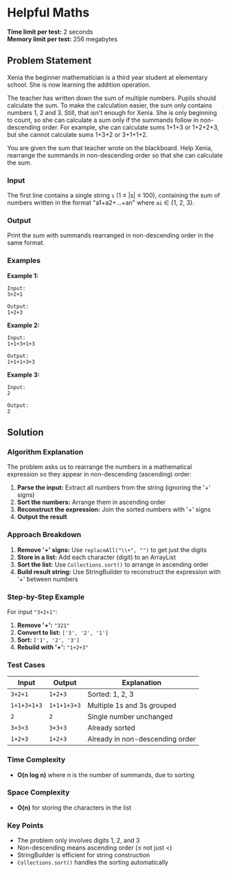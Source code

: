 # Helpful Maths

**Time limit per test:** 2 seconds  
**Memory limit per test:** 256 megabytes

## Problem Statement

Xenia the beginner mathematician is a third year student at elementary school. She is now learning the addition operation.

The teacher has written down the sum of multiple numbers. Pupils should calculate the sum. To make the calculation easier, the sum only contains numbers 1, 2 and 3. Still, that isn't enough for Xenia. She is only beginning to count, so she can calculate a sum only if the summands follow in non-descending order. For example, she can calculate sums 1+1+3 or 1+2+2+3, but she cannot calculate sums 1+3+2 or 3+1+1+2.

You are given the sum that teacher wrote on the blackboard. Help Xenia, rearrange the summands in non-descending order so that she can calculate the sum.

### Input
The first line contains a single string `s` (1 ≤ |s| ≤ 100), containing the sum of numbers written in the format "a1+a2+...+an" where `ai` ∈ {1, 2, 3}.

### Output
Print the sum with summands rearranged in non-descending order in the same format.

### Examples

**Example 1:**
```
Input:
3+2+1

Output:
1+2+3
```

**Example 2:**
```
Input:
1+1+3+1+3

Output:
1+1+1+3+3
```

**Example 3:**
```
Input:
2

Output:
2
```

## Solution

### Algorithm Explanation

The problem asks us to rearrange the numbers in a mathematical expression so they appear in non-descending (ascending) order:

1. **Parse the input:** Extract all numbers from the string (ignoring the '+' signs)
2. **Sort the numbers:** Arrange them in ascending order
3. **Reconstruct the expression:** Join the sorted numbers with '+' signs
4. **Output the result**

### Approach Breakdown

1. **Remove '+' signs:** Use `replaceAll("\\+", "")` to get just the digits
2. **Store in a list:** Add each character (digit) to an ArrayList
3. **Sort the list:** Use `Collections.sort()` to arrange in ascending order
4. **Build result string:** Use StringBuilder to reconstruct the expression with '+' between numbers


### Step-by-Step Example

For input `"3+2+1"`:

1. **Remove '+':** `"321"`
2. **Convert to list:** `['3', '2', '1']`
3. **Sort:** `['1', '2', '3']`
4. **Rebuild with '+':** `"1+2+3"`

### Test Cases

| Input | Output | Explanation |
|-------|--------|-------------|
| `3+2+1` | `1+2+3` | Sorted: 1, 2, 3 |
| `1+1+3+1+3` | `1+1+1+3+3` | Multiple 1s and 3s grouped |
| `2` | `2` | Single number unchanged |
| `3+3+3` | `3+3+3` | Already sorted |
| `1+2+3` | `1+2+3` | Already in non-descending order |

### Time Complexity
- **O(n log n)** where n is the number of summands, due to sorting

### Space Complexity
- **O(n)** for storing the characters in the list

### Key Points
- The problem only involves digits 1, 2, and 3
- Non-descending means ascending order (≤ not just <)
- StringBuilder is efficient for string construction
- `Collections.sort()` handles the sorting automatically

